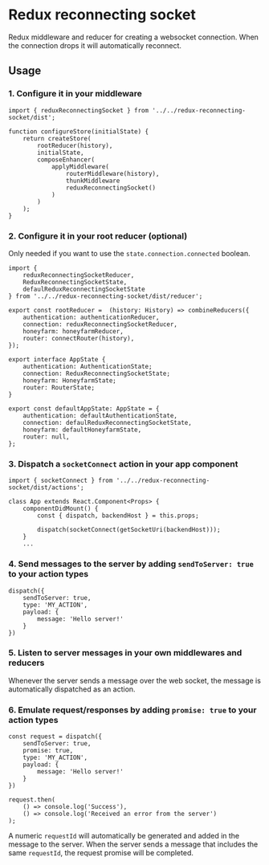 # Redux reconnecting socket

Redux middleware and reducer for creating a websocket connection. When the
connection drops it will automatically reconnect.

## Usage

### 1. Configure it in your middleware
```
import { reduxReconnectingSocket } from '../../redux-reconnecting-socket/dist';

function configureStore(initialState) {
    return createStore(
        rootReducer(history),
        initialState,
        composeEnhancer(
            applyMiddleware(
                routerMiddleware(history),
                thunkMiddleware
				reduxReconnectingSocket()
            )
        )
	);
}
```

### 2. Configure it in your root reducer (optional)
Only needed if you want to use the `state.connection.connected` boolean.

```
import {
    reduxReconnectingSocketReducer,
    ReduxReconnectingSocketState,
    defaulReduxReconnectingSocketState
} from '../../redux-reconnecting-socket/dist/reducer';

export const rootReducer =  (history: History) => combineReducers({
    authentication: authenticationReducer,
	connection: reduxReconnectingSocketReducer,
    honeyfarm: honeyfarmReducer,
    router: connectRouter(history),
});

export interface AppState {
    authentication: AuthenticationState;
    connection: ReduxReconnectingSocketState;
    honeyfarm: HoneyfarmState;
    router: RouterState;
}

export const defaultAppState: AppState = {
    authentication: defaultAuthenticationState,
    connection: defaulReduxReconnectingSocketState,
    honeyfarm: defaultHoneyfarmState,
    router: null,
};
```

### 3. Dispatch a `socketConnect` action in your app component
```
import { socketConnect } from '../../redux-reconnecting-socket/dist/actions';

class App extends React.Component<Props> {
    componentDidMount() {
        const { dispatch, backendHost } = this.props;

		dispatch(socketConnect(getSocketUri(backendHost)));
    }
    ...
```

### 4. Send messages to the server by adding `sendToServer: true` to your action types
```
dispatch({
    sendToServer: true,
    type: 'MY_ACTION',
    payload: {
        message: 'Hello server!'
    }
})
```

### 5. Listen to server messages in your own middlewares and reducers
Whenever the server sends a message over the web socket, the message is
automatically dispatched as an action.

### 6. Emulate request/responses by adding `promise: true` to your action types
```
const request = dispatch({
    sendToServer: true,
    promise: true,
    type: 'MY_ACTION',
    payload: {
        message: 'Hello server!'
    }
})

request.then(
    () => console.log('Success'),
    () => console.log('Received an error from the server')
);
```

A numeric `requestId` will automatically be generated and added in the message to
the server. When the server sends a message that includes the same `requestId`,
the request promise will be completed.

